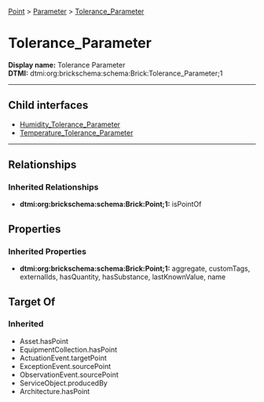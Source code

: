 [Point](../../Point.md) > [Parameter](../Parameter.md) > [Tolerance_Parameter](.)
# Tolerance_Parameter

**Display name:** Tolerance Parameter<br />
**DTMI:** dtmi:org:brickschema:schema:Brick:Tolerance_Parameter;1

---


## Child interfaces
* [Humidity_Tolerance_Parameter](Humidity_Tolerance_Parameter.md)
* [Temperature_Tolerance_Parameter](Temperature_Tolerance_Parameter.md)

---
## Relationships
### Inherited Relationships
* **dtmi:org:brickschema:schema:Brick:Point;1:** isPointOf
## Properties
### Inherited Properties
* **dtmi:org:brickschema:schema:Brick:Point;1:** aggregate, customTags, externalIds, hasQuantity, hasSubstance, lastKnownValue, name
## Target Of
### Inherited
* Asset.hasPoint
* EquipmentCollection.hasPoint
* ActuationEvent.targetPoint
* ExceptionEvent.sourcePoint
* ObservationEvent.sourcePoint
* ServiceObject.producedBy
* Architecture.hasPoint

